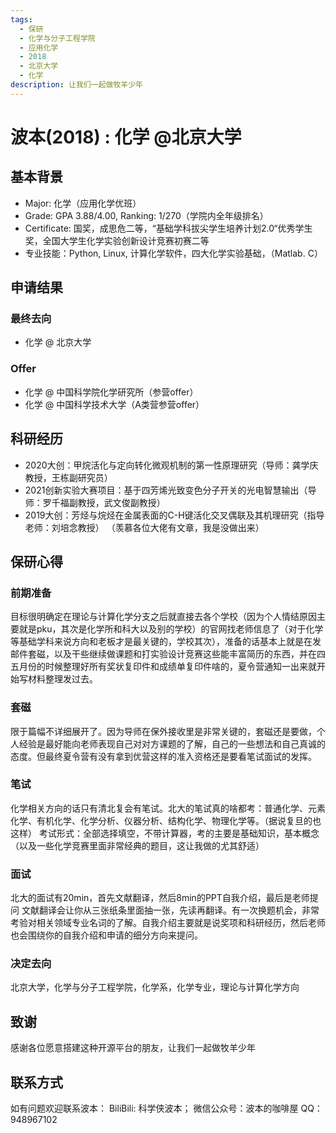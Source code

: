 ```yaml
---
tags:
  - 保研
  - 化学与分子工程学院
  - 应用化学
  - 2018
  - 北京大学
  - 化学
description: 让我们一起做牧羊少年
---
```


# 波本(2018) : 化学 @北京大学

## 基本背景

- Major: 化学（应用化学优班）
- Grade: GPA 3.88/4.00, Ranking: 1/270（学院内全年级排名）
- Certificate: 国奖，成思危二等，“基础学科拔尖学生培养计划2.0“优秀学生奖，全国大学生化学实验创新设计竞赛初赛二等
- 专业技能：Python, Linux, 计算化学软件，四大化学实验基础，（Matlab. C）

## 申请结果

### 最终去向

- 化学 @ 北京大学

### Offer

- 化学 @ 中国科学院化学研究所（参营offer）
- 化学 @ 中国科学技术大学（A类营参营offer）

## 科研经历

- 2020大创：甲烷活化与定向转化微观机制的第一性原理研究（导师：龚学庆教授，王栋副研究员）
- 2021创新实验大赛项目：基于四芳烯光致变色分子开关的光电智慧输出（导师：罗千福副教授，武文俊副教授）
- 2019大创：芳烃与烷烃在金属表面的C-H键活化交叉偶联及其机理研究（指导老师：刘培念教授）
（羡慕各位大佬有文章，我是没做出来）

## 保研心得

### 前期准备

目标很明确定在理论与计算化学分支之后就直接去各个学校（因为个人情结原因主要就是pku，其次是化学所和科大以及别的学校）的官网找老师信息了（对于化学等基础学科来说方向和老板才是最关键的，学校其次），准备的话基本上就是在发邮件套磁，以及干些继续做课题和打实验设计竞赛这些能丰富简历的东西，并在四五月份的时候整理好所有奖状复印件和成绩单复印件啥的，夏令营通知一出来就开始写材料整理发过去。

### 套磁

限于篇幅不详细展开了。因为导师在保外接收里是非常关键的，套磁还是要做，个人经验是最好能向老师表现自己对对方课题的了解，自己的一些想法和自己真诚的态度。但最终夏令营有没有拿到优营这样的准入资格还是要看笔试面试的发挥。

### 笔试

化学相关方向的话只有清北复会有笔试。北大的笔试真的啥都考：普通化学、元素化学、有机化学、化学分析、仪器分析、结构化学、物理化学等。（据说复旦的也这样）
考试形式：全部选择填空，不带计算器，考的主要是基础知识，基本概念（以及一些化学竞赛里面非常经典的题目，这让我做的尤其舒适）

### 面试

北大的面试有20min，首先文献翻译，然后8min的PPT自我介绍，最后是老师提问
文献翻译会让你从三张纸条里面抽一张，先读再翻译。有一次换题机会，非常考验对相关领域专业名词的了解。自我介绍主要就是说奖项和科研经历，然后老师也会围绕你的自我介绍和申请的细分方向来提问。

### 决定去向

北京大学，化学与分子工程学院，化学系，化学专业，理论与计算化学方向

## 致谢

感谢各位愿意搭建这种开源平台的朋友，让我们一起做牧羊少年

## 联系方式

如有问题欢迎联系波本：
BiliBili: 科学侠波本；
微信公众号：波本的咖啡屋
QQ：948967102

